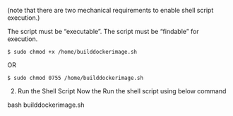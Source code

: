 (note that there are two mechanical requirements to enable shell script execution.)

The script must be “executable”.
The script must be “findable” for execution.

```
$ sudo chmod +x /home/builddockerimage.sh
```

OR

```
$ sudo chmod 0755 /home/builddockerimage.sh
```
2. Run the Shell Script
Now the Run the shell script using below command

bash builddockerimage.sh